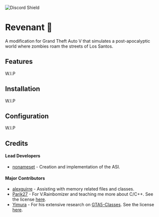 ![Discord Shield](https://discordapp.com/api/guilds/994950582731292693/widget.png?style=shield)

# Revenant 🧟

A modification for Grand Theft Auto V that simulates a post-apocalyptic world where zombies roam the streets of Los Santos.

## Features

W.I.P

## Installation

W.I.P

## Configuration

W.I.P

## Credits

#### Lead Developers

- [nonameset](https://github.com/nonameset) - Creation and implementation of the ASI.

#### Major Contributors

- [alexguirre](https://github.com/alexguirre) - Assisting with memory related files and classes.
- [Parik27](https://github.com/Parik27) - For V.Rainbomizer and teaching me more about C/C++. See the license <a href="https://github.com/nonameset/Revenant/blob/master/LICENSE">here</a>.
- [Yimura](https://github.com/Yimura) - For his extensive research on <a href="https://github.com/Yimura/GTAV-Classes">GTA5-Classes</a>. See the license <a href="https://github.com/Yimura/GTAV-Classes/blob/master/LICENSE">here</a>.

